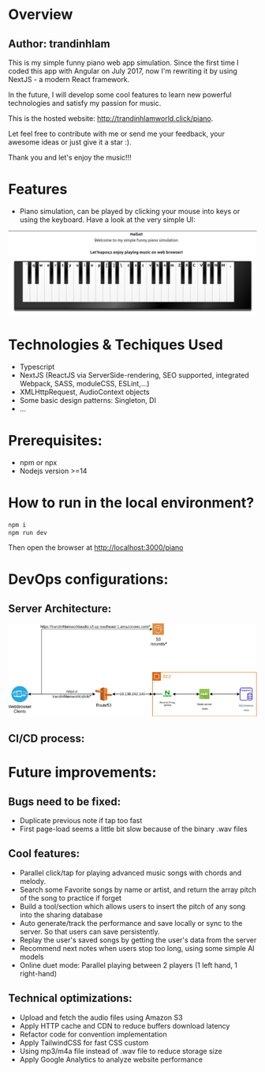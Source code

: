 # Overview

## Author: trandinhlam

This is my simple funny piano web app simulation. Since the first time I coded this app with Angular on July 2017, 
now I'm rewriting it by using NextJS - a modern React framework.

In the future, I will develop some cool features to learn new powerful technologies and satisfy my passion for music.

This is the hosted website: http://trandinhlamworld.click/piano.

Let feel free to contribute with me or send me your feedback, your awesome ideas or just give it a star :).

Thank you and let's enjoy the music!!!


# Features
+ Piano simulation, can be played by clicking your mouse into keys or using the keyboard.
Have a look at the very simple UI:

![](./UI.png)

# Technologies & Techiques Used
+ Typescript
+ NextJS (ReactJS via ServerSide-rendering, SEO supported, integrated Webpack, SASS, moduleCSS, ESLint,...)
+ XMLHttpRequest, AudioContext objects
+ Some basic design patterns: Singleton, DI
+ ...


# Prerequisites:
+ npm or npx
+ Nodejs version >=14


# How to run in the local environment?

    npm i
    npm run dev

Then open the browser at [http://localhost:3000/piano](http://localhost:3000/piano)

# DevOps configurations:

## Server Architecture:

![](./ServerArchitecture.png)

## CI/CD process:

# Future improvements: 

## Bugs need to be fixed:
  + Duplicate previous note if tap too fast
  + First page-load seems a little bit slow because of the binary .wav files

## Cool features:
  + Parallel click/tap for playing advanced music songs with chords and melody.
  + Search some Favorite songs by name or artist, and return the array pitch of the song to practice if forget
  + Build a tool/section which allows users to insert the pitch of any song into the sharing database
  + Auto generate/track the performance and save locally or sync to the server. So that users can save persistently.
  + Replay the user's saved songs by getting the user's data from the server
  + Recommend next notes when users stop too long, using some simple AI models
  + Online duet mode: Parallel playing between 2 players (1 left hand, 1 right-hand)

## Technical optimizations:
  + Upload and fetch the audio files using Amazon S3
  + Apply HTTP cache and CDN to reduce buffers download latency
  + Refactor code for convention implementation
  + Apply TailwindCSS for fast CSS custom
  + Using mp3/m4a file instead of .wav file to reduce storage size
  + Apply Google Analytics to analyze website performance